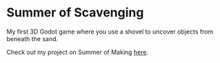 # Summer of Scavenging

My first 3D Godot game where you use a shovel to uncover objects from beneath the sand.

Check out my project on Summer of Making [here](https://summer.hackclub.com/projects/6576).